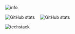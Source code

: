 ![info](https://i.imgur.com/k7ENIIO.png)

![GitHub stats](https://github-readme-stats.vercel.app/api?username=HxX2&show_icons=true&bg_color=0A0909&border_radius=8&title_color=f1ffff&icon_color=ffffff&text_color=909090&hide_border=true&line_height=24)　 ![GitHub stats](https://github-readme-stats.vercel.app/api/top-langs/?username=HxX2&layout=compact&show_icons=true&bg_color=0A0909&border_radius=8&title_color=f1ffff&icon_color=ffffff&text_color=909090&hide_border=true&langs_count=8&card_width=360px)

![techstack](https://i.imgur.com/sWW0lob.png)
